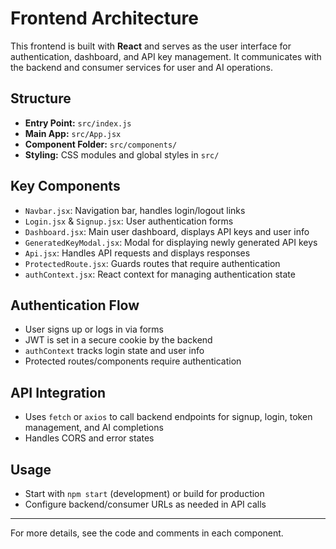 # Frontend Architecture

This frontend is built with **React** and serves as the user interface for authentication, dashboard, and API key management. It communicates with the backend and consumer services for user and AI operations.

## Structure
- **Entry Point:** `src/index.js`
- **Main App:** `src/App.jsx`
- **Component Folder:** `src/components/`
- **Styling:** CSS modules and global styles in `src/`

## Key Components
- `Navbar.jsx`: Navigation bar, handles login/logout links
- `Login.jsx` & `Signup.jsx`: User authentication forms
- `Dashboard.jsx`: Main user dashboard, displays API keys and user info
- `GeneratedKeyModal.jsx`: Modal for displaying newly generated API keys
- `Api.jsx`: Handles API requests and displays responses
- `ProtectedRoute.jsx`: Guards routes that require authentication
- `authContext.jsx`: React context for managing authentication state

## Authentication Flow
- User signs up or logs in via forms
- JWT is set in a secure cookie by the backend
- `authContext` tracks login state and user info
- Protected routes/components require authentication

## API Integration
- Uses `fetch` or `axios` to call backend endpoints for signup, login, token management, and AI completions
- Handles CORS and error states

## Usage
- Start with `npm start` (development) or build for production
- Configure backend/consumer URLs as needed in API calls

---
For more details, see the code and comments in each component. 